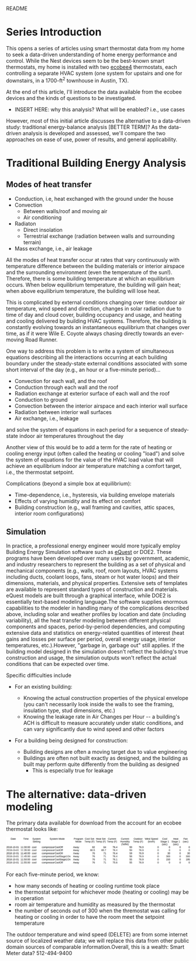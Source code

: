 README

# Series Introduction

This opens a series of articles using smart thermostat data from my home to seek a data-driven understanding of home energy performance and control.  While the Nest devices seem to be the best-known smart thermostats, my home is installed with two [ecobee4](https://www.ecobee.com/ecobee4/) thermostats, each controlling a separate HVAC system (one system for upstairs and one for downstairs, in a 1700-ft<sup>2</sup> townhouse in Austin, TX).  

At the end of this article, I'll introduce the data available from the ecobee devices and the kinds of questions to be investigated.  

* INSERT HERE:  why this analysis?  What will be enabled?  i.e., use cases
 
However, most of this initial article discusses the alternative to a data-driven study:  traditional energy-balance analysis [BETTER TERM]?  As the data-driven analysis is developed and assessed, we'll compare the two approaches on ease of use, power of results, and general applicability.  

# Traditional Building Energy Analysis
## Modes of heat transfer
* Conduction, i.e, heat exchanged with the ground under the house
* Convection
    * Between walls/roof and moving air
    * Air conditioning
* Radiaton
	* Direct insolation
    * Terrestrial exchange (radiation between walls and surrounding terrain)
* Mass exchange, i.e., air leakage

All the modes of heat transfer occur at rates that vary continuously with temperature difference between the building materials or interior airspace and the surrounding environment (even the temperature of the sun!).  Therefore, there is some building temperature at which an equilibrium occurs.  When below equilibrium temperature, the building will gain heat; when above equilibrium temperature, the building will lose heat. 

This is complicated by external conditions changing over time:  outdoor air temperature, wind speed and direction, changes in solar radiation due to time of day and cloud cover, building occupancy and usage, and heating and cooling delivered by building HVAC systems.  Therefore, the building is constantly evolving towards an instantaneous equilibrium that changes over time, as if it were Wile E. Coyote always chasing directly towards an ever-moving Road Runner.

One way to address this problem is to write a system of simultaneous equations describing all the interactions occurring at each building boundary under the steady-state external conditions associated with some short interval of the day (e.g., an hour or a five-minute period)...

* Convection for each wall, and the roof
* Conduction through each wall and the roof
* Radiation exchange at exterior surface of each wall and the roof
* Conduction to ground
* Convection between the interior airspace and each interior wall surface
* Radiation between interior wall surfaces
* Air exchange, i.e., leakage

and solve the system of equations in each period for a sequence of steady-state indoor air temperatures throughout the day 

Another view of this would be to add a term for the rate of heating or cooling energy input (often called the heating or cooling "load") and solve the system of equations for the value of the HVAC load value that will achieve an equilibrium indoor air temperature matching a comfort target, i.e., the thermostat setpoint.

Complications (beyond a simple box at equilibrium):
* Time-dependence, i.e., hysteresis, via building envelope materials
* Effects of varying humidity and its effect on comfort
* Building construction (e.g., wall framing and cavities, attic spaces, interior room configurations)

## Simulation
In practice, a professional energy engineer would more typically employ Building Energy Simulation software such as [eQuest](http://www.doe2.com/equest/) or DOE2.  These programs have been developed over many users by government, academic, and industry researchers to represent the building as a set of physical and mechanical components (e.g., walls, roof, room layouts, HVAC systems including ducts, coolant loops, fans, steam or hot water loops) and their dimensions, materials, and physical properties.  Extensive sets of templates are available to represent standard types of construction and materials.  eQuest models are built through a graphical interface, while DOE2 is essentially text-based modeling language.The software supplies enormous capabilities to the modeler in handling many of the complications described above, including solar and weather profiles by location and date (including variability), all the heat transfer modeling between different physical components and spaces, period-by-period dependencies, and computing extensive data and statistics on energy-related quantities of interest (heat gains and losses per surface per period, overall energy usage, interior temperatures, etc.).However, "garbage in, garbage out" still applies.  If the building model designed in the simulation doesn't reflect the building's true construction and usage, the simulation outputs won't reflect the actual conditions that can be expected over time.  

Specific difficulties include
* For an existing building:

	* Knowing the actual construction properties of the physical envelope (you can't necessarily look inside the walls to see the framing, insulation type, stud dimensions, etc.)
	* Knowing the leakage rate in Air Changes per Hour -- a building's ACH is difficult to measure accurately under static conditions, and can vary significantly due to wind speed and other factors
* For a building being designed for construction:
	* Building designs are often a moving target due to value engineering
	* Buildings are often not built exactly as designed, and the building as built may perform quite differently from the building as designed
		* This is especially true for leakage

# The alternative:  data-driven modeling
The primary data available for download from the account for an ecobee thermostat looks like:

![sample_ecobee_data](./images/sample_ecobee_data.png)

For each five-minute period, we know:
* how many seconds of heating or cooling runtime took place
* the thermostat setpoint for whichever mode (heating or cooling) may be in operation
* room air temperature and humidity as measured by the thermostat
* the number of seconds out of 300 when the thremostat was calling for heating or cooling in order to have the room meet the setpoint temperature

The outdoor temperature and wind speed (DELETE) are from some internet source of localized weather data; we will replace this data from other public domain sources of comparable information.Overall, this is a wealth: 
Smart Meter data?   512-494-9400

